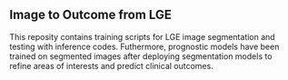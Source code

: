 ## Image to Outcome from LGE

This reposity contains training scripts for LGE image segmentation and testing with inference codes. 
Futhermore, prognostic models have been trained on segmented images after deploying segmentation models to refine areas of interests and predict clinical outcomes. 
